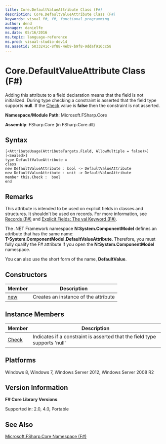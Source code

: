 ```yaml
---
title: Core.DefaultValueAttribute Class (F#)
description: Core.DefaultValueAttribute Class (F#)
keywords: visual f#, f#, functional programming
author: dend
manager: danielfe
ms.date: 05/16/2016
ms.topic: language-reference
ms.prod: visual-studio-dev14
ms.assetid: 5033241c-8f88-4eb9-b9f8-9ddaf916cc58 
---
```


# Core.DefaultValueAttribute Class (F#)

Adding this attribute to a field declaration means that the field is not initialized. During type checking a constraint is asserted that the field type supports **null**. If the [Check](http://msdn.microsoft.com/en-us/library/3a317377-d5ac-45d8-85f7-5262a2f7029f) value is **false** then the constraint is not asserted.

**Namespace/Module Path**: Microsoft.FSharp.Core

**Assembly**: FSharp.Core (in FSharp.Core.dll)


## Syntax

```
[<AttributeUsage(AttributeTargets.Field, AllowMultiple = false)>]
[<Sealed>]
type DefaultValueAttribute =
class
new DefaultValueAttribute : bool -> DefaultValueAttribute
new DefaultValueAttribute : unit -> DefaultValueAttribute
member this.Check :  bool
end
```

## Remarks
This attribute is intended to be used on explicit fields in classes and structures. It shouldn't be used on records. For more information, see [Records &#40;F&#35;&#41;](Records-%5BFSharp%5D.md) and [Explicit Fields: The val Keyword &#40;F&#35;&#41;](Explicit-Fields-The-val-Keyword-%5BFSharp%5D.md).

The .NET Framework namespace **N:System.ComponentModel** defines an attribute that has the same name:  **T:System.ComponentModel.DefaultValueAttribute**. Therefore, you must fully qualify the F# attribute if you open the **N:System.ComponentModel** namespace.

You can also use the short form of the name, **DefaultValue**.


## Constructors


|Member|Description|
|------|-----------|
|[new](http://msdn.microsoft.com/en-us/library/14c22e07-b5a8-40fe-9363-30d397b09c44)|Creates an instance of the attribute|

## Instance Members


|Member|Description|
|------|-----------|
|[Check](http://msdn.microsoft.com/en-us/library/3a317377-d5ac-45d8-85f7-5262a2f7029f)|Indicates if a constraint is asserted that the field type supports 'null'|

## Platforms
Windows 8, Windows 7, Windows Server 2012, Windows Server 2008 R2


## Version Information
**F# Core Library Versions**

Supported in: 2.0, 4.0, Portable




## See Also
[Microsoft.FSharp.Core Namespace &#40;F&#35;&#41;](Microsoft.FSharp.Core-Namespace-%5BFSharp%5D.md)


